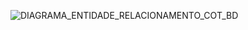 ![DIAGRAMA_ENTIDADE_RELACIONAMENTO_COT_BD](https://github.com/user-attachments/assets/6084ea6b-d187-456a-80ea-60cbc27b6d7d)
